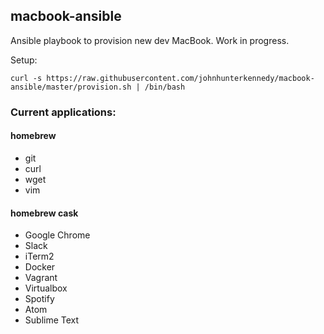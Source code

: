 ## macbook-ansible

Ansible playbook to provision new dev MacBook. Work in progress.

Setup:
```
curl -s https://raw.githubusercontent.com/johnhunterkennedy/macbook-ansible/master/provision.sh | /bin/bash
```
### Current applications:
#### homebrew
* git
* curl
* wget
* vim

#### homebrew cask
* Google Chrome
* Slack
* iTerm2
* Docker
* Vagrant
* Virtualbox
* Spotify
* Atom
* Sublime Text
